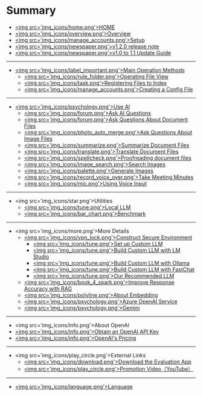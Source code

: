 # Summary

* [&lt;img src='img_icons/home.png'&gt;HOME](README.md)
* [&lt;img src='img_icons/overview.png'&gt;Overview](overview.md)
* [&lt;img src='img_icons/manage_accounts.png'&gt;Setup](SetUp.md)
* [&lt;img src='img_icons/newspaper.png'&gt;v1.2.0 release note](v1_2update.md)
* [&lt;img src='img_icons/newspaper.png'&gt;v1.0 to 1.1 Update Guide](v1_1update.md)

---
* [&lt;img src='img_icons/label_important.png'&gt;Main Operation Methods](MainOperation.md)
  * [&lt;img src='img_icons/rule_folder.png'&gt;Operating File View](FileView.md)
  * [&lt;img src='img_icons/task.png'&gt;Registering Files to Index](IndexRegister.md)
  * [&lt;img src='img_icons/manage_accounts.png'&gt;Creating a Config File](ConfigFile.md)

---

* [&lt;img src='img_icons/psychology.png'&gt;Use AI](UseAI.md)
  * [&lt;img src='img_icons/forum.png'&gt;Ask AI Questions](AskToAI.md)
  * [&lt;img src='img_icons/forum.png'&gt;Ask Questions About Document Files](DocumentFile.md)
  * [&lt;img src='img_icons/photo_auto_merge.png'&gt;Ask Questions About Image Files](AskAboutImage.md)
  * [&lt;img src='img_icons/summarize.png'&gt;Summarize Document Files](SummarizeDocument.md)
  * [&lt;img src='img_icons/translate.png'&gt;Translate Document Files](Translation.md)
  * [&lt;img src='img_icons/spellcheck.png'&gt;Proofreading document files](Proofread.md)
  * [&lt;img src='img_icons/image_search.png'&gt;Search Images](SearchImage.md)
  * [&lt;img src='img_icons/palette.png'&gt;Generate Images](GenerateImage.md)
  * [&lt;img src='img_icons/record_voice_over.png'&gt;Take Meeting Minutes](Recording.md)
  * [&lt;img src='img_icons/mic.png'&gt;Using Voice Input](VoiceInput.md)
  
---

* &lt;img src='img_icons/star.png'&gt;Utilities
  * [&lt;img src='img_icons/tune.png'&gt;Local LLM](LocalLLM.md)
  * [&lt;img src='img_icons/bar_chart.png'&gt;Benchmark](Benchmark.md)

---

* &lt;img src='img_icons/more.png'&gt;More Details
  * [&lt;img src='img_icons/vpn_lock.png'&gt;Construct Secure Environment](Security.md)
    * [&lt;img src='img_icons/tune.png'&gt;Set up Custom LLM](CustomLLM.md)
    * [&lt;img src='img_icons/tune.png'&gt;Build Custom LLM with LM Studio](CustomLLM_LMstudio.md)
    * [&lt;img src='img_icons/tune.png'&gt;Build Custom LLM with Ollama](CustomLLM_Ollama.md)
    * [&lt;img src='img_icons/tune.png'&gt;Build Custom LLM with FastChat](CustomLLM_FastChat.md)
    * [&lt;img src='img_icons/tune.png'&gt;Our Recommended LLM](CustomLLM_Recomend.md)
  * [&lt;img src='img_icons/book_4_spark.png'&gt;Improve Response Accuracy with RAG](RAG.md)
  * [&lt;img src='img_icons/polyline.png'&gt;About Embedding](Embedding.md)
  * [&lt;img src='img_icons/psychology.png'&gt;Azure OpenAI Service](AzureOpenAI.md)
  * [&lt;img src='img_icons/psychology.png'&gt;Gemini](Gemini.md)

---

* &lt;img src='img_icons/info.png'&gt;About OpenAI
 * [&lt;img src='img_icons/info.png'&gt;Obtain an OpenAI API Key](OpenAI_APIKey.md)
 * [&lt;img src='img_icons/info.png'&gt;OpenAI's Pricing](Pricing.md)

---

* &lt;img src='img_icons/play_circle.png'&gt;External Links
  * [&lt;img src='img_icons/download.png'&gt;Download the Evaluation App](https://ailia.ai/en/dx/)
  * [&lt;img src='img_icons/play_circle.png'&gt;Promotion Video（YouTube）](https://www.youtube.com/watch?v=2_HJTVPLWpg)

---
* [&lt;img src='img_icons/language.png'&gt;Language](https://axinc-ai.github.io/ailia-dx-insight/)